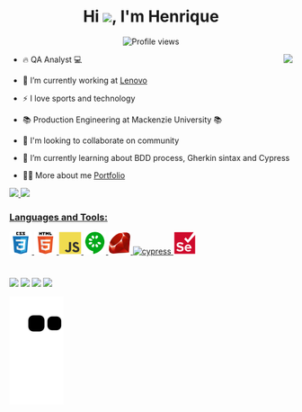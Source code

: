<h1 align="center">Hi <img src="https://raw.githubusercontent.com/kaueMarques/kaueMarques/master/hi.gif" height="30px">, I'm Henrique </h1>
<p align="center"> <img src="https://komarev.com/ghpvc/?username=hfernandes1&color=yellow" alt="Profile views" /> </p>

<a href="https://open.spotify.com/user/8m6n6duicz81cmiavguxrarbv" target="_blank"> <img align="right" src="https://spotify-github-profile.vercel.app/api/view.svg?uid=8m6n6duicz81cmiavguxrarbv&redirect=true][https://spotify-github-profile.vercel.app/api/view.svg?uid=8m6n6duicz81cmiavguxrarbv&cover_image=true&theme=novatorem&bar_color=684eb1&bar_color_cover=true)"> </a>  

- 🔥 QA Analyst 💻

- 🔭 I’m currently working at [Lenovo](https://github.com/lenovo)

- ⚡ I love sports and technology

- 📚 Production Engineering at Mackenzie University 📚

- 📡 I'm looking to collaborate on community

- 🌱 I’m currently learning about BDD process, Gherkin sintax and Cypress

- 👨‍💻 More about me [Portfolio](https://https://curriculo-henrique-fernandes.netlify.app/)




<div>
  <a href="https://github.com/hfernandes1">
  <img height="150em" src="https://github-readme-stats.vercel.app/api?username=Hfernandes1&show_icons=true&theme=dark&include_all_commits=true&count_private=true"/>
  <img height="150em" src="https://github-readme-stats.vercel.app/api/top-langs/?username=Hfernandes1&layout=compact&langs_count=7&theme=dark"/>

  

   </div> 
 <h3 align="left">Languages and Tools:</h3>
<p alignt="left"
 <a href="https://www.cprogramming.com/" target="_blank"> </a> <a href="https://www.w3schools.com/css/" target="_blank"> <img src="https://raw.githubusercontent.com/devicons/devicon/master/icons/css3/css3-original-wordmark.svg" alt="css3" width="40" height="40"/> </a> 
 <a href="https://www.w3.org/html/" target="_blank"> <img src="https://raw.githubusercontent.com/devicons/devicon/master/icons/html5/html5-original-wordmark.svg" alt="html5" width="40" height="40"/> </a> 
 <a href="https://developer.mozilla.org/en-US/docs/Web/JavaScript" target="_blank"> <img src="https://raw.githubusercontent.com/devicons/devicon/master/icons/javascript/javascript-original.svg" alt="javascript" width="40" height="40"/> </a>  
 <a href="https://cucumber.io/docs/guides/" target="_blank">  <img src="https://github.com/devicons/devicon/blob/master/icons/cucumber/cucumber-plain.svg" alt="cucumber" width="40" height="40"/> </a>
   <a href="https://www.ruby-lang.org/en/" target="_blank">  <img src="https://github.com/devicons/devicon/blob/master/icons/ruby/ruby-original.svg" alt="cucumber" width="40" height="40"/> </a>
   <a href="https://www.cypress.io/" target="_blank">  <img src="https://i0.wp.com/blog.knoldus.com/wp-content/uploads/2022/03/cypress.png?fit=364%2C364&ssl=1" alt="cypress" width="40" height="40"/ </a>
 <a href="https://www.selenium.dev/documentation/" target="_blank"> <img src="https://github.com/devicons/devicon/blob/master/icons/selenium/selenium-original.svg" alt="selenium" width="40" height="40"/> </a>
   </p>
   
   
  
#
  
<div> 
   <a href="https://www.linkedin.com/in/henrique-amaral-fernandes-794477121/" target="_blank"><img src="https://img.shields.io/badge/-LinkedIn-%230077B5?style=for-the-badge&logo=linkedin&logoColor=white" target="_blank"></a> 
 <a href="https://api.whatsapp.com/send?phone=551994418898" target="_blank"><img src="https://img.shields.io/badge/WhatsApp-25D366?style=for-the-badge&logo=whatsapp&logoColor=white" target="_blank"></a>
 <a href="https://www.instagram.com/henriquee_amaral/" target="_blank"><img src="https://img.shields.io/badge/-Instagram-%23E4405F?style=for-the-badge&logo=instagram&logoColor=white" target="_blank"></a>
  <a href = "mailto: henrique.souzacampos@hotmail.com"><img src="https://img.shields.io/badge/Microsoft_Outlook-0078D4?style=for-the-badge&logo=microsoft-outlook&logoColor=white" target="_blank"></a>
    
</div>



![Snake animation](https://github.com/hfernandes1/hfernandes1/blob/output/github-contribution-grid-snake.svg)


<!--
**Hfernandes1/hfernandes1** is a ✨ _special_ ✨ repository because its `README.md` (this file) appears on your GitHub profile.

Here are some ideas to get you started:

- 🔭 I’m currently working on ...
- 🌱 I’m currently learning ...
- 👯 I’m looking to collaborate on ...
- 🤔 I’m looking for help with ...
- 💬 Ask me about ...
- 📫 How to reach me: ...
- 😄 Pronouns: ...
- ⚡ Fun fact: ...

 <img height="150em" src="https://github-readme-stats.vercel.app/api/top-langs/?username=hfernandes1&layout=compact&langs_count=7&theme=dark"/>
-->


<!--
**hfernandes1/hfernandes1** is a ✨ _special_ ✨ repository because its `README.md` (this file) appears on your GitHub profile.

Here are some ideas to get you started:

- 🔭 I’m currently working on ...
- 🌱 I’m currently learning ...
- 👯 I’m looking to collaborate on ...
- 🤔 I’m looking for help with ...
- 💬 Ask me about ...
- 📫 How to reach me: ...
- 😄 Pronouns: ...
- ⚡ Fun fact: ...
-->
